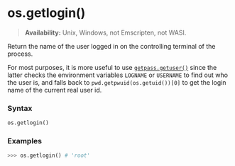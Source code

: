 # os.getlogin()

> **Availability:** Unix, Windows, not Emscripten, not WASI.

Return the name of the user logged in on the controlling terminal of the process.

For most purposes, it is more useful to use [`getpass.getuser()`](/modules/getpass/getuser.md) since the latter checks the environment variables `LOGNAME` or `USERNAME` to find out who the user is, and falls back to `pwd.getpwuid(os.getuid())[0]` to get the login name of the current real user id.

### Syntax

```python
os.getlogin()
```

### Examples

```python
>>> os.getlogin() # 'root'
```